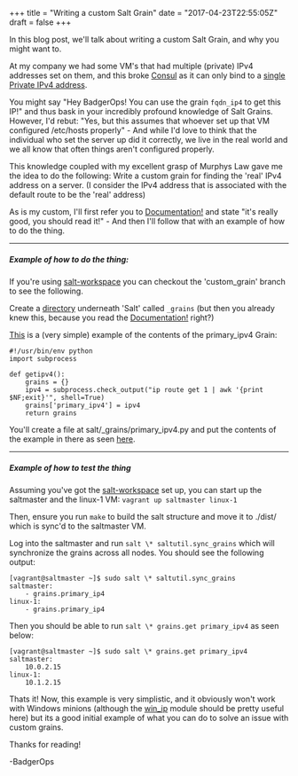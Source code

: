 +++
title = "Writing a custom Salt Grain"
date = "2017-04-23T22:55:05Z"
draft = false
+++

In this blog post, we'll talk about writing a custom Salt Grain, and why you might want to.

At my company we had some VM's that had multiple (private) IPv4 addresses set on them, and this broke [Consul](https://www.consul.io/) as it can only bind to a [single Private IPv4 address](https://www.consul.io/docs/agent/options.html#_bind).

You might say "Hey BadgerOps! You can use the grain `fqdn_ip4` to get this IP!" and thus bask in your incredibly profound knowledge of Salt Grains. However, I'd rebut: "Yes, but this assumes that whoever set up that VM configured /etc/hosts properly" - And while I'd love to think that the individual who set the server up did it correctly, we live in the real world and we all know that often things aren't configured properly.

This knowledge coupled with my excellent grasp of Murphys Law gave me the idea to do the following: Write a custom grain for finding the 'real' IPv4 address on a server. (I consider the IPv4 address that is associated with the default route to be the 'real' address)

As is my custom, I'll first refer you to [Documentation!](https://docs.saltstack.com/en/latest/topics/grains/#writing-grains) and state "it's really good, you should read it!" - And then I'll follow that with an example of how to do the thing.

---
##### Example of how to do the thing:
If you're using [salt-workspace](https://github.com/BadgerOps/salt-workspace) you can checkout the 'custom_grain' branch to see the following.

Create a [directory](https://github.com/BadgerOps/salt-workspace/blob/custom_grain/salt/_grains) underneath 'Salt' called `_grains` (but then you already knew this, because you read the [Documentation!](https://docs.saltstack.com/en/latest/topics/grains/#writing-grains) right?)

[This](https://github.com/BadgerOps/salt-workspace/blob/custom_grain/salt/_grains/primary_ip4.py) is a (very simple) example of the contents of the primary_ipv4 Grain:

```
#!/usr/bin/env python
import subprocess

def getipv4():
    grains = {}
    ipv4 = subprocess.check_output("ip route get 1 | awk '{print $NF;exit}'", shell=True)
    grains['primary_ipv4'] = ipv4
    return grains
```
You'll create a file at salt/\_grains/primary\_ipv4.py and put the contents of the example in there as seen [here](https://github.com/BadgerOps/salt-workspace/blob/custom_grain/salt/_grains/primary_ip4.py).


---

##### Example of how to test the thing

Assuming you've got the [salt-workspace](__GHOST_URL__/2017/04/10/getting-started-with-salt-workspace/) set up, you can start up the saltmaster and the linux-1 VM: `vagrant up saltmaster linux-1`

Then, ensure you run `make` to build the salt structure and move it to ./dist/ which is sync'd to the saltmaster VM.

Log into the saltmaster and run `salt \* saltutil.sync_grains` which will synchronize the grains across all nodes. You should see the following output:
```
[vagrant@saltmaster ~]$ sudo salt \* saltutil.sync_grains
saltmaster:
    - grains.primary_ip4
linux-1:
    - grains.primary_ip4
```
Then you should be able to run `salt \* grains.get primary_ipv4` as seen below:
```
[vagrant@saltmaster ~]$ sudo salt \* grains.get primary_ipv4
saltmaster:
    10.0.2.15
linux-1:
    10.1.2.15
```

Thats it! Now, this example is very simplistic, and it obviously won't work with Windows minions (although the [win_ip](https://docs.saltstack.com/en/latest/ref/modules/all/salt.modules.win_ip.html) module should be pretty useful here) but its a good initial example of what you can do to solve an issue with custom grains.

Thanks for reading!

-BadgerOps